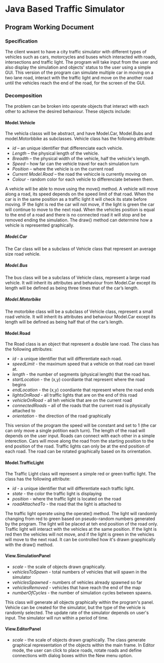 # Java Based Traffic Simulator
## Program Working Document

### Specification
The client wwant to have a city traffic simulator with different types of vehicles such as cars, motorcycles and buses which interacted with roads, intersections and traffic light. The program will take input from the user and also display the simulation and objects' status to the user using a simple GUI. This version of the program can simulate multiple car in moving on a two lane road, interact with the traffic light and move on the another road until the vehicles reach the end of the road, for the screen of the GUI.

### Decomposition
The problem can be broken into operate objects that interact with each other to achieve the desired behaviour. 
These objects include:

#### Model.Vehicle
The vehicla classs will be abstract, and have Model.Car, Model.Bubs and model.Motorbbike as subclasses. Vehicle class has the following attribute:
 - *id* – an unique identifier that differenciate each vehicle.
 - *Length* – the physical length of the vehicle.
 - *Breadth* – the physical width of the vehicle, half the vehicle's length.
 - *Speed* – how far can the vehicle travel for each simulation turn
 - *Position* – where the vehicle is on the current road
 - *Current Model.Road* – the road the vehiccle is currently moving on
 - *Colour* - random color for each vehicle to differenciate between them.

A vehicle will be able to move using the move() method. A vehicle will move along a road, its speed depends on the speed limit of that road. When the car is in the same position 
as a traffic light it will check its state before moving. IF the light is red the car will not move, if the light is green the car will continue to move to the next road. When the vehicles position is equal to the end of a road and there is no connected road it will stop and be removed ending the simulation. The draw() method can determine how a vehicle is represented graphically.

##### Model.Car
The Car class will be a subclass of Vehicle class that represent an average size road vehicle. 

##### Model.Bus
The bus class will be a subclass of Vehicle class, represent a large road vehicle. It will inherit its attributes and behaviour from Model.Car except its length will be defined as being three times that of the car’s length. 

##### Model.Motorbike
The motorbike class will be a subclass of Vehicle class, represent a small road vehicle. It will inherit its attributes and behaviour Model.Car except its length will be defined as being half that of the car’s length.

#### Model.Road
The Road class is an object that represent a double lane road. The class has the following attributes:
 - *id* - a unique identifier that will differentiate each road.
 - *speedLimit* - the maximum speed that a vehicle on that road can travel at.
 - *length* - the number of segments (physical length) that the road has.
 - *startLocation* - the (x,y) coordiante that represent where the road begins
 - *endLocation* - the (x,y) coordiante that represent where the road ends
 - *lightsOnRoad* - all traffic lights that are on the end of this road
 - *vehicleOnRoad* - all teh vehicle that are on the current road
 - *connectedRoads* – all of the roads that the current road is physically attached to
 - *orientation* - the direction of the road graphically

This version of the program the speed will be constant and set to 1 (the car can only move a single potition each turn). The length of the road will depends on the user input. Roads can connect with each other in a simple interection. Cars will move along the road from the starting position to the end position of the road. Traffic lights can only be at the end position of each road. The road can be rotated graphically based on its orirentation. 

#### Model.TrafficLight
The Traffic Light class will represent a simple red or green traffic light. The class has the following attribute:
 - *id* - a unique identifier that will differentiate each traffic light.
 - *state* - the color the traffic light is displaying
 - *position* - where the traffic light is located on the road
 - *roadAttachedTo* - the road that the light is attached to

The traffic light operate using the operate() method. The light will randomly changing from red to green based on pseudo-random numbers generated by the program. The light will be placed at teh end position of the road only. Traffic light will interact with the vehicles at the same position. If the light is red then the vehicles will not move, and if the light is green in the vehicles will move to the next road. It can be controlled how it's drawn grapphically with the draw() method.

#### View.SimulationPanel
 - *scale* - the scale of objects drawn graphically.
 - *vehiclesToSpawn* - total numbers of vehicles that will spawn in the simulator
 - *vehiclesSpawned* - numbers of vehicles already spawned so far
 - *vehiclesRemoved* - vehicles that have reach the end of the map
 - *numberOfCycles* - the number of simulation cycles between spawns.

This class will generate all objects graphically within the program's panel. Vehicle can be created for the simulator, but the type of the vehicle is randomly selected. The update rate of the simulator depends on user's input. The simulator will run within a period of time.

#### View.EditorPanel
 - *scale* - the scale of objects drawn graphically.
The class generate graphical representation of the objects within the main frame. In Editor mode, the user can click to place roads, rotate roads and define connections with dialog boxes within the New menu option.

 
